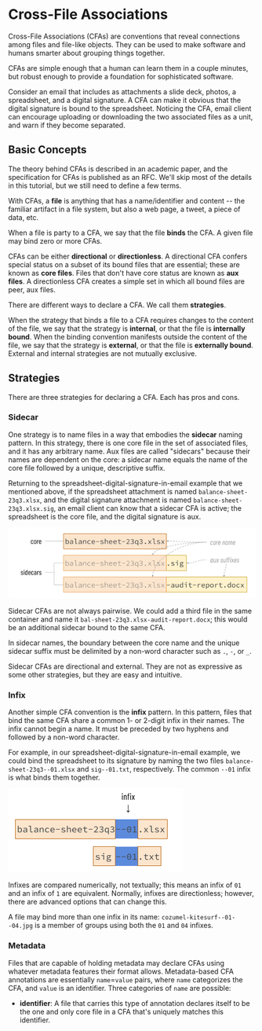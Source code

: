 # Cross-File Associations

Cross-File Associations (CFAs) are conventions that reveal connections among files and file-like objects. They can be used to make software and humans smarter about grouping things together.

CFAs are simple enough that a human can learn them in a couple minutes, but robust enough to provide a foundation for sophisticated software.

Consider an email that includes as attachments a slide deck, photos, a spreadsheet, and a digital signature. A CFA can make it obvious that the digital signature is bound to the spreadsheet. Noticing the CFA, email client can encourage uploading or downloading the two associated files as a unit, and warn if they become separated.

## Basic Concepts

The theory behind CFAs is described in an academic paper, and the specification for CFAs is published as an RFC. We'll skip most of the details in this tutorial, but we still need to define a few terms.

With CFAs, a __file__ is anything that has a name/identifier and content -- the familiar artifact in a file system, but also a web page, a tweet, a piece of data, etc.

When a file is party to a CFA, we say that the file __binds__ the CFA. A given file may bind zero or more CFAs.

CFAs can be either __directional__ or __directionless__. A directional CFA confers special status on a subset of its bound files that are essential; these are known as __core files__. Files that don't have core status are known as __aux files__. A directionless CFA creates a simple set in which all bound files are peer, aux files.

There are different ways to declare a CFA. We call them __strategies__.

When the strategy that binds a file to a CFA requires changes to the content of the file, we say that the strategy is __internal__, or that the file is __internally bound__. When the binding convention manifests outside the content of the file, we say that the strategy is __external__, or that the file is __externally bound__. External and internal strategies are not mutually exclusive.

## Strategies

There are three strategies for declaring a CFA. Each has pros and cons.

### Sidecar

One strategy is to name files in a way that embodies the __sidecar__ naming pattern. In this strategy, there is one core file in the set of associated files, and it has any arbitrary name. Aux files are called "sidecars" because their names are dependent on the core: a sidecar name equals the name of the core file followed by a unique, descriptive suffix.

Returning to the spreadsheet-digital-signature-in-email example that we mentioned above, if the spreadsheet attachment is named `balance-sheet-23q3.xlsx`, and the digital signature attachment is named `balance-sheet-23q3.xlsx.sig`, an email client can know that a sidecar CFA is active; the spreadsheet is the core file, and the digital signature is aux.

![sidecar CFA](sidecar-cfa.png)

Sidecar CFAs are not always pairwise. We could add a third file in the same container and name it `bal-sheet-23q3.xlsx-audit-report.docx`; this would be an additional sidecar bound to the same CFA.

In sidecar names, the boundary between the core name and the unique sidecar suffix must be delimited by a non-word character such as `.`, `-`, or `_`.

Sidecar CFAs are directional and external. They are not as expressive as some other strategies, but they are easy and intuitive.

### Infix

Another simple CFA convention is the __infix__ pattern. In this pattern, files that bind the same CFA share a common 1- or 2-digit infix in their names. The infix cannot begin a name. It must be preceded by two hyphens and followed by a non-word character.

For example, in our spreadsheet-digital-signature-in-email example, we could bind the spreadsheet to its signature by naming the two files `balance-sheet-23q3--01.xlsx` and `sig--01.txt`, respectively. The common `--01` infix is what binds them together.

![infix CFA](infix-cfa.png)

Infixes are compared numerically, not textually; this means an infix of `01` and an infix of `1` are equivalent. Normally, infixes are directionless; however, there are advanced options that can change this.

A file may bind more than one infix in its name: `cozumel-kitesurf--01--04.jpg` is a member of groups using both the `01` and `04` infixes.

### Metadata

Files that are capable of holding metadata may declare CFAs using whatever metadata features their format allows. Metadata-based CFA annotations are essentially `name`=`value` pairs, where `name` categorizes the CFA, and `value` is an identifier. Three categories of `name` are possible:

* __identifier__: A file that carries this type of annotation declares itself to be the one and only core file in a CFA that's uniquely  matches this identifier.